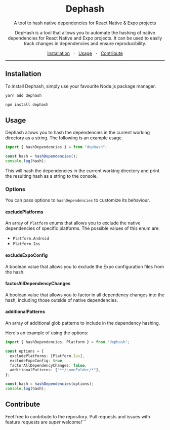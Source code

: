 <div align="center">
  <h1>Dephash</h1>
  <p>A tool to hash native dependencies for React Native & Expo projects</p>
  <p>DepHash is a tool that allows you to automate the hashing of native dependencies for React Native and Expo projects. It can be used to easily track changes in dependencies and ensure reproducibility.</p>
  	<span>
		<a href="#installation">Installation</a>
		<span>&nbsp;&nbsp;·&nbsp;&nbsp;</span>
		<a href="#usage">Usage</a>
		<span>&nbsp;&nbsp;·&nbsp;&nbsp;</span>
		<a href="#contribute">Contribute</a>
	</span>
</div>
<hr>

## Installation

To install Dephash, simply use your favourite Node.js package manager.

```bash
yarn add dephash
```

```bash
npm install dephash
```

## Usage

Dephash allows you to hash the dependencies in the current working directory as a string. The following is an example usage.

```ts
import { hashDependencies } = from "dephash";

const hash = hashDependencies();
console.log(hash);
```

This will hash the dependencies in the current working directory and print the resulting hash as a string to the console.

### Options

You can pass options to `hashDependencies` to customize its behaviour.

#### excludePlatforms

An array of `Platform` enums that allows you to exclude the native dependencies of specific platforms. The possible values of this enum are:

- `Platform.Android`
- `Platform.Ios`

#### excludeExpoConfig

A boolean value that allows you to exclude the Expo configuration files from the hash.

#### factorAllDependencyChanges

A boolean value that allows you to factor in all dependency changes into the hash, including those outside of native dependencies.

#### additionalPatterns

An array of additional glob patterns to include in the dependency hashing.

Here's an example of using the options:

```ts
import { hashDependencies, Platform } = from "dephash";

const options = {
  excludePlatforms: [Platform.Ios],
  excludeExpoConfig: true,
  factorAllDependencyChanges: false,
  additionalPatterns: ["**/someFolder/*"],
};

const hash = hashDependencies(options);
console.log(hash);
```

## Contribute

Feel free to contribute to the repository. Pull requests and issues with feature requests are _super_ welcome!```
